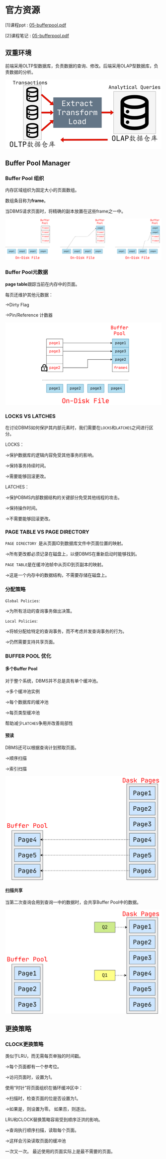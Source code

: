 # 官方资源

[1]课程ppt : [05-bufferpool.pdf](notes/数据库/15445/ppt/05-bufferpool.pdf ':ignore')

[2]课程笔记 : [05-bufferpool.pdf](notes/数据库/15445/note/05-bufferpool.pdf ':ignore')

## 双重环境

前端采用OLTP型数据库，负责数据的查询、修改。后端采用OLAP型数据库，负责数据的分析。

![](./img/05-01.png)

## Buffer Pool Manager  

### Buffer Pool 组织

内存区域组织为固定大小的页面数组。

数组条目称为**frame**。

当DBMS请求页面时，将精确的副本放置在这些frame之一中。

![](./img/05-02.png)

### Buffer Pool元数据

**page table**跟踪当前在内存中的页面。

每页还维护其他元数据：

→Dirty Flag 

→Pin/Reference 计数器

![](./img/05-03.png)

### LOCKS VS LATCHES  

在讨论DBMS如何保护其内部元素时，我们需要在`LOCKS`和`LATCHES`之间进行区分。

LOCKS：

→保护数据库的逻辑内容免受其他事务的影响。

→保持事务持续时间。

→需要能够回滚更改。

LATCHES：

→保护DBMS内部数据结构的关键部分免受其他线程的攻击。

→保持操作时间。

→不需要能够回滚更改。

### PAGE TABLE VS PAGE DIRECTORY  

`PAGE DIRECTORY `是从页面ID到数据库文件中页面位置的映射。

→所有更改都必须记录在磁盘上，以便DBMS在重新启动时能够找到。

`PAGE TABLE`是在缓冲池帧中从页ID到页副本的映射。

→这是一个内存中的数据结构，不需要存储在磁盘上。

### 分配策略

`Global Policies`:  

→为所有活动的查询事务做出决策。

`Local Policies`:  

→将帧分配给特定的查询事务，而不考虑并发查询事务的行为。

→仍然需要支持共享页面。

### BUFFER POOL  优化

#### 多个Buffer Pool

对于整个系统，DBMS并不总是具有单个缓冲池。

→多个缓冲池实例

→每个数据库的缓冲池

→每页类型缓冲池

帮助减少`LATCHES`争用并改善局部性

#### 预读

DBMS还可以根据查询计划预取页面。

→顺序扫描

→索引扫描

![](./img/05-04.png)

#### 扫描共享

当第二次查询会用到查询一中的数据时，会共享Buffer Pool中的数据。

![](./img/05-05.png)

## 更换策略

### CLOCK更换策略 

类似于LRU，而无需每页单独的时间戳。

→每个页面都有一个参考位。

→访问页面时，设置为1。

使用“时针”将页面组织在循环缓冲区中：

→扫描时，检查页面的位是否设置为1。

→如果是，则设置为零。 如果否，则逐出。

LRU和CLOCK替换策略容易受到顺序泛洪的影响。

→查询执行顺序扫描，读取每个页面。

→这样会污染读取页面的缓冲池

一次又一次。 最近使用的页面实际上是最不需要的页面。